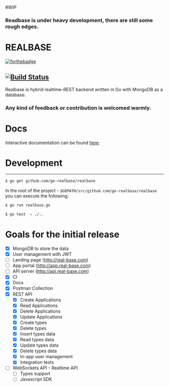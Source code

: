 #WIP

### Readbase is under heavy development, there are still some rough edges.

# REALBASE
[![forthebadge](http://forthebadge.com/images/badges/built-with-love.svg)](http://forthebadge.com)

[![Build Status](https://travis-ci.org/go-realbase/realbase.svg?branch=master)](https://travis-ci.org/go-realbase/realbase)
--------------
Realbase is hybrid realtime-REST backend written in Go with MongoDB as a database.

### Any kind of feedback or contribution is welcomed warmly.

# Docs

Interactive documentation can be found [here](http://docs.realbas3.apiary.io/#reference).

# Development
--------------

```bash
$ go get github.com/go-realbase/realbase
```

In the root of the project - `$GOPATH/src/github.com/go-realbase/realbase` you can execute the following:

```bash
$ go run realbase.go
```

```bash
$ go test -v ./..
```

# Goals for the initial release

- [x] MongoDB to store the data
- [x] User management with JWT 
- [ ] Landing page (http://real-base.com)
- [ ] App portal (http://app.real-base.com)
- [ ] API server (http://api.real-base.com)
- [x] CI
- [x] Docs
- [x] Postman Collection
- [x] REST API
  - [x] Create Applications
  - [x] Read Applications
  - [x] Delete Applications
  - [x] Update Applications
  - [x] Create types
  - [x] Delete types
  - [x] Insert types data
  - [x] Read types data
  - [x] Update types data
  - [x] Delete types data
  - [x] In-app user management
  - [x] Integration tests
- [ ] WebSockets API - Realtime API
  - [ ] Types support
  - [ ] Javascript SDK
